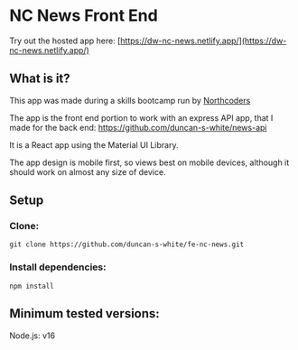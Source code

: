 # NC News Front End

Try out the hosted app here: [https://dw-nc-news.netlify.app/](https://dw-nc-news.netlify.app/)

## What is it?

This app was made during a skills bootcamp run by [Northcoders](https://northcoders.com/)

The app is the front end portion to work with an express API app, that I made for the back end: https://github.com/duncan-s-white/news-api

It is a React app using the Material UI Library.

The app design is mobile first, so views best on mobile devices, although it should work on almost any size of device.

## Setup

### Clone:

`git clone https://github.com/duncan-s-white/fe-nc-news.git`

### Install dependencies:

`npm install`

## Minimum tested versions:

Node.js: v16
